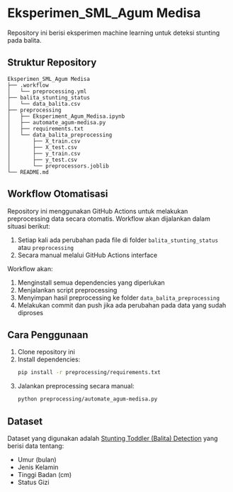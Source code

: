 # Eksperimen_SML_Agum Medisa

Repository ini berisi eksperimen machine learning untuk deteksi stunting pada balita.

## Struktur Repository

```
Eksperimen_SML_Agum Medisa
├── .workflow
│   └── preprocessing.yml
├── balita_stunting_status
│   └── data_balita.csv
├── preprocessing
│   ├── Eksperiment_Agum_Medisa.ipynb
│   ├── automate_agum-medisa.py
│   ├── requirements.txt
│   └── data_balita_preprocessing
│       ├── X_train.csv
│       ├── X_test.csv
│       ├── y_train.csv
│       ├── y_test.csv
│       └── preprocessors.joblib
└── README.md
```

## Workflow Otomatisasi

Repository ini menggunakan GitHub Actions untuk melakukan preprocessing data secara otomatis. Workflow akan dijalankan dalam situasi berikut:

1. Setiap kali ada perubahan pada file di folder `balita_stunting_status` atau `preprocessing`
2. Secara manual melalui GitHub Actions interface

Workflow akan:
1. Menginstall semua dependencies yang diperlukan
2. Menjalankan script preprocessing
3. Menyimpan hasil preprocessing ke folder `data_balita_preprocessing`
4. Melakukan commit dan push jika ada perubahan pada data yang sudah diproses

## Cara Penggunaan

1. Clone repository ini
2. Install dependencies:
   ```bash
   pip install -r preprocessing/requirements.txt
   ```
3. Jalankan preprocessing secara manual:
   ```bash
   python preprocessing/automate_agum-medisa.py
   ```

## Dataset

Dataset yang digunakan adalah [Stunting Toddler (Balita) Detection](https://www.kaggle.com/datasets/rendiputra/stunting-balita-detection-121k-rows) yang berisi data tentang:
- Umur (bulan)
- Jenis Kelamin
- Tinggi Badan (cm)
- Status Gizi 